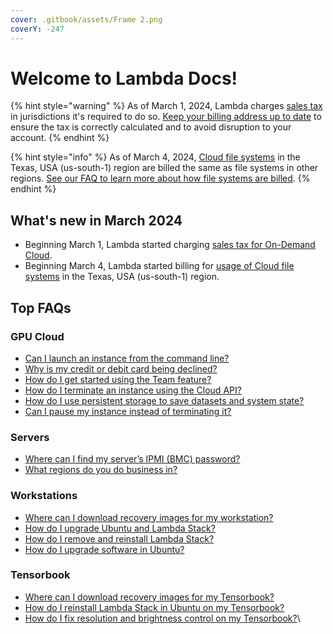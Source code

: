 ```yaml
---
cover: .gitbook/assets/Frame 2.png
coverY: -247
---
```


# Welcome to Lambda Docs!

{% hint style="warning" %}
As of March 1, 2024, Lambda charges [sales tax](on-demand-cloud/billing.md#do-i-have-to-pay-sales-tax-for-usage-of-lambda-gpu-cloud) in jurisdictions it's required to do so. [Keep your billing address up to date](https://cloud.lambdalabs.com/settings/account) to ensure the tax is correctly calculated and to avoid disruption to your account.
{% endhint %}

{% hint style="info" %}
As of March 4, 2024, [Cloud file systems](https://lambdalabs.com/blog/persistent-storage-beta) in the Texas, USA (us-south-1) region are billed the same as file systems in other regions. [See our FAQ to learn more about how file systems are billed](on-demand-cloud/file-systems.md#how-are-file-systems-billed).
{% endhint %}

## What's new in March 2024

* Beginning March 1, Lambda started charging [sales tax for On-Demand Cloud](on-demand-cloud/billing.md#do-i-have-to-pay-sales-tax-for-usage-of-lambda-gpu-cloud).
* Beginning March 4, Lambda started billing for [usage of Cloud file systems](on-demand-cloud/file-systems.md#how-are-file-systems-billed) in the Texas, USA (us-south-1) region.

## Top FAQs

### GPU Cloud <a href="#gpu-cloud" id="gpu-cloud"></a>

* [Can I launch an instance from the command line?](on-demand-cloud/cloud-api.md#launching-instances)
* [Why is my credit or debit card being declined?](on-demand-cloud/billing.md#why-is-my-card-being-declined)
* [How do I get started using the Team feature?](on-demand-cloud/team.md)
* [How do I terminate an instance using the Cloud API?](on-demand-cloud/cloud-api.md#terminating-instances)
* [How do I use persistent storage to save datasets and system state?](on-demand-cloud/file-systems.md#how-do-i-use-persistent-storage-to-save-datasets-and-system-state)
* [Can I pause my instance instead of terminating it?](on-demand-cloud/getting-started.md#can-i-pause-my-instance-instead-of-terminating-it)

### Servers

* [Where can I find my server’s IPMI (BMC) password?](servers/getting-started.md#where-can-i-find-my-servers-ipmi-bmc-password)
* [What regions do you do business in?](servers/getting-started.md)

### Workstations

* [Where can I download recovery images for my workstation?](workstations/getting-started.md#where-can-i-download-recovery-images-for-my-workstation)
* [How do I upgrade Ubuntu and Lambda Stack?](software/lambda-stack-and-recovery-images.md)
* [How do I remove and reinstall Lambda Stack?](software/lambda-stack-and-recovery-images.md#removing-and-reinstalling-lambda-stack)
* [How do I upgrade software in Ubuntu?](software/basic-linux-commands-and-system-administration.md)

### Tensorbook

* [Where can I download recovery images for my Tensorbook?](tensorbook/getting-started.md#where-can-i-download-recovery-images-for-my-tensorbook)
* [How do I reinstall Lambda Stack in Ubuntu on my Tensorbook?](tensorbook/getting-started.md#how-do-i-reinstall-lambda-stack-in-ubuntu-on-my-tensorbook)
* [How do I fix resolution and brightness control on my Tensorbook?](tensorbook/getting-started.md#how-do-i-fix-resolution-and-brightness-control-on-my-tensorbook)\\
